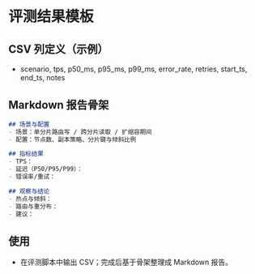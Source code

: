 # 评测结果模板

## CSV 列定义（示例）

- scenario, tps, p50_ms, p95_ms, p99_ms, error_rate, retries, start_ts, end_ts, notes

## Markdown 报告骨架

```markdown
## 场景与配置
- 场景：单分片路由写 / 跨分片读取 / 扩缩容期间
- 配置：节点数、副本策略、分片键与倾斜比例

## 指标结果
- TPS：
- 延迟（P50/P95/P99）：
- 错误率/重试：

## 观察与结论
- 热点与倾斜：
- 路由与重分布：
- 建议：
```

## 使用

- 在评测脚本中输出 CSV；完成后基于骨架整理成 Markdown 报告。
